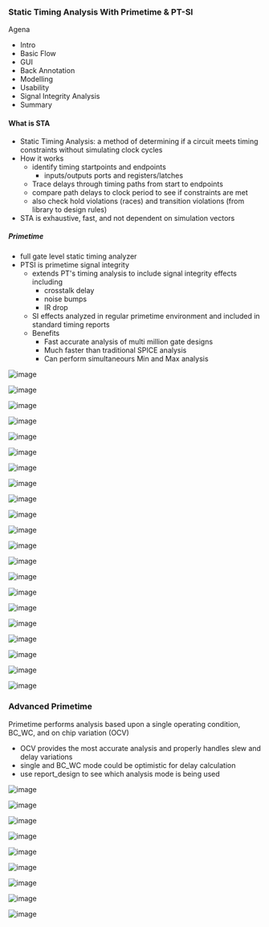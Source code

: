 ### Static Timing Analysis With Primetime & PT-SI
Agena
* Intro
* Basic Flow
* GUI
* Back Annotation
* Modelling
* Usability
* Signal Integrity Analysis
* Summary

#### What is STA
* Static Timing Analysis: a method of determining if a circuit meets timing constraints without simulating clock cycles
* How it works
  * identify timing startpoints and endpoints
    * inputs/outputs ports and registers/latches
  * Trace delays through timing paths from start to endpoints
  * compare path delays to clock period to see if constraints are met
  * also check hold violations (races) and transition violations (from library to design rules)
* STA is exhaustive, fast, and not dependent on simulation vectors

##### Primetime
* full gate level static timing analyzer
* PTSI is primetime signal integrity
  * extends PT's timing analysis to include signal integrity effects including
    * crosstalk delay
    * noise bumps
    * IR drop
  * SI effects analyzed in regular primetime environment and included in standard timing reports
  * Benefits
    * Fast accurate analysis of multi million gate designs
    * Much faster than traditional SPICE analysis
    * Can perform simultaneours Min and Max analysis

![image](images/image4-1.png)

![image](images/image4-2.png)

![image](images/image4-3.png)

![image](images/image4-4.png)

![image](images/image4-5.png)

![image](images/image4-6.png)

![image](images/image4-7.png)

![image](images/image4-8.png)

![image](images/image4-9.png)

![image](images/image4-10.png)

![image](images/image4-11.png)

![image](images/image4-12.png)

![image](images/image4-13.png)

![image](images/image4-14.png)

![image](images/image4-15.png)

![image](images/image4-16.png)

![image](images/image4-17.png)

![image](images/image4-18.png)

![image](images/image4-19.png)

![image](images/image4-20.png)

![image](images/image4-21.png)

### Advanced Primetime
Primetime performs analysis based upon a single operating condition, BC_WC, and on chip variation (OCV)
- OCV provides the most accurate analysis and properly handles slew and delay variations
- single and BC_WC mode could be optimistic for delay calculation
- use report_design to see which analysis mode is being used

![image](images/image4-22.png)

![image](images/image4-23.png)

![image](images/image4-24.png)

![image](images/image4-25.png)

![image](images/image4-26.png)

![image](images/image4-27.png)

![image](images/image4-28.png)

![image](images/image4-29.png)

![image](images/image4-30.png)

